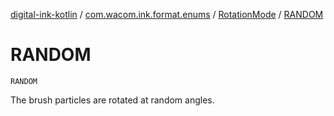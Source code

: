 [digital-ink-kotlin](../../index.md) / [com.wacom.ink.format.enums](../index.md) / [RotationMode](index.md) / [RANDOM](./-r-a-n-d-o-m.md)

# RANDOM

`RANDOM`

The brush particles are rotated at random angles.

